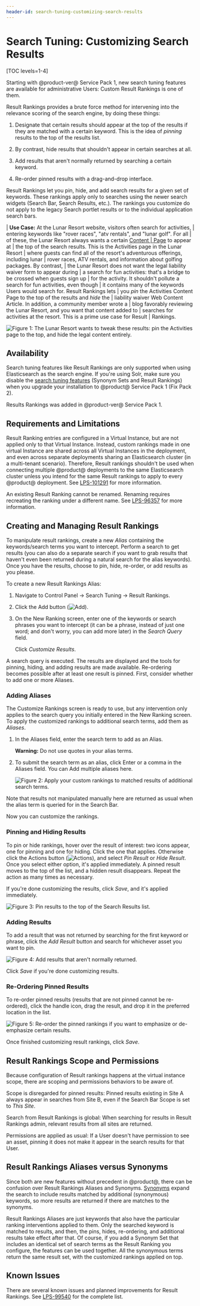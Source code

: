 ```yaml
---
header-id: search-tuning-customizing-search-results
---
```


# Search Tuning: Customizing Search Results

[TOC levels=1-4]

Starting with @product-ver@ Service Pack 1, new search tuning features are
available for administrative Users: Custom Result Rankings is one of them.

Result Rankings provides a brute force method for intervening into the relevance
scoring of the search engine, by doing these things:

1.  Designate that certain results should appear at the top of the results if
    they are matched with a certain keyword. This is the idea of _pinning_
    results to the top of the results list.

2.  By contrast, hide results that shouldn't appear in certain searches at all. 

3.  Add results that aren't normally returned by searching a certain keyword.

4.  Re-order pinned results with a drag-and-drop interface.

Result Rankings let you pin, hide, and add search results for a given set of
keywords. These rankings apply only to searches using the newer search widgets
(Search Bar, Search Results, etc.). The rankings you customize do not apply to
the legacy Search portlet results or to the individual application search bars.

| **Use Case:** At the Lunar Resort website, visitors often search for activities,
| entering keywords like "rover races", "atv rentals", and "lunar golf". For all
| of these, the Lunar Resort always wants a certain [Content
| Page](/docs/7-2/user/-/knowledge_base/u/creating-content-pages) to appear  at
| the top of the search results. This is the Activities page in the Lunar Resort
| where guests can find all of the resort's adventurous offerings, including lunar
| rover races, ATV rentals, and information about golfing packages. By contrast,
| the Lunar  Resort does not want the legal liability waiver form to appear during
| a search for fun activities: that's a bridge to be crossed when guests sign up
| for the activity. It shouldn't pollute a search for fun activities, even though
| it contains many of the keywords Users would search for. Result Rankings lets
| you _pin_ the Activities Content Page to the top of the results and _hide_ the
| liability waiver Web Content Article.  In addition, a community member wrote a
| blog favorably reviewing the Lunar Resort, and you want that content added to
| searches for activities at the resort. This is a prime use case for Result
| Rankings. 

![Figure 1: The Lunar Resort wants to tweak these results: pin the Activities page to the top, and hide the legal content entirely.](../../images/search-result-rankings-todo.png) 

## Availability

Search tuning features like Result Rankings are only supported when using
Elasticsearch as the search engine. If you're using Solr, make sure you disable
the 
[search tuning features](/docs/7-2/deploy/-/knowledge_base/d/installing-solr#blacklisting-elasticsearch-only-features)
(Synonym Sets and Result Rankings) when you upgrade your installation to
@product@ Service Pack 1 (Fix Pack 2).

Results Rankings was added in @product-ver@ Service Pack 1.

## Requirements and Limitations

Result Ranking entries are configured in a Virtual Instance, but are not applied
only to that Virtual Instance. Instead, custom rankings made in one virtual
Instance are shared across all Virtual Instances in the deployment, and even
across separate deployments sharing an Elasticsearch cluster (in a multi-tenant
scenario). Therefore, Result rankings shouldn't be used when connecting
multiple @product@ deployments to the same Elasticsearch cluster unless you
intend for the same Result rankings to apply to every @product@ deployment. See 
[LPS-101291](https://issues.liferay.com/browse/LPS-101291)
for more information.

An existing Result Ranking cannot be renamed. Renaming requires recreating the
ranking under a different name. See
[LPS-96357](https://issues.liferay.com/browse/LPS-96357)
for more information.

## Creating and Managing Result Rankings

To manipulate result rankings, create a new _Alias_ containing the
keywords/search terms you want to intercept. Perform a search to get results
(you can also do a separate search if you want to grab results that haven't even
been returned during a natural search for the alias keywords). Once you have the
results, choose to pin, hide, re-order, or add results as you please.

To create a new Result Rankings Alias:

1.  Navigate to Control Panel &rarr; Search Tuning &rarr; Result Rankings.

2.  Click the Add button (![Add](../../images/icon-add.png)).

3.  On the New Ranking screen, enter one of the keywords or search phrases you
    want to intercept (it can be a phrase, instead of just one word; and don't
    worry, you can add more later) in the _Search Query_ field. 

    Click _Customize Results_.

A search query is executed. The results are displayed and the tools for pinning,
hiding, and adding results are made available. Re-ordering becomes possible
after at least one result is pinned. First, consider whether to add one or more
Aliases.

### Adding Aliases

The Customize Rankings screen is ready to use, but any intervention only
applies to the search query you initially entered in the New Ranking screen. To
apply the customized rankings to additional search terms, add them as _Aliases_. 

1.  In the Aliases field, enter the search term to add as an Alias.

    **Warning:** Do not use quotes in your alias terms.

2.  To submit the search term as an alias, click Enter or a comma in the Aliases
    field. You can Add multiple aliases here. 

    ![Figure 2: Apply your custom rankings to matched results of additional search terms.](../../images/search-result-rankings-aliases.png)

Note that results not manipulated manually here are returned as usual when the
alias term is queried for in the Search Bar. 

Now you can customize the rankings.

### Pinning and Hiding Results

To pin or hide rankings, hover over the result of interest: two icons appear,
one for pinning and one for hiding. Click the one that applies. Otherwise click
the Actions button (![Actions](../../images/icon-actions.png)), and select _Pin
Result_ or _Hide Result_. Once you select either option, it's applied
immediately. A pinned result moves to the top of the list, and a hidden result
disappears. Repeat the action as many times as necessary.

If you're done customizing the results, click _Save_, and it's applied
immediately.

![Figure 3: Pin results to the top of the Search Results list.](../../images/search-result-rankings-pinned-result.png)

### Adding Results

To add a result that was not returned by searching for the first keyword or
phrase, click the _Add Result_ button and search for whichever asset you want to
pin. 

![Figure 4: Add results that aren't normally returned.](../../images/search-result-rankings-add-result.png)

Click _Save_ if you're done customizing results.

### Re-Ordering Pinned Results

To re-order pinned results (results that are not pinned cannot be re-ordered),
click the handle icon, drag the result, and drop it in the preferred location in
the list. 

![Figure 5: Re-order the pinned rankings if you want to emphasize or de-emphasize certain results.](../../images/search-result-rankings-reorder.png)

Once finished customizing result rankings, click _Save_.

## Result Rankings Scope and Permissions

Because configuration of Result rankings happens at the virtual instance scope,
there are scoping and permissions behaviors to be aware of.

Scope is disregarded for pinned results: Pinned results existing in Site
A always appear in searches from Site B, even if the Search Bar Scope is set to
_This Site_. 

Search from Result Rankings is global: When searching for results in Result
Rankings admin, relevant results from all sites are returned.

Permissions are applied as usual: If a User doesn't have permission to see an
asset, pinning it does not make it appear in the search results for that
User.

## Result Rankings Aliases versus Synonyms

Since both are new features without precedent in @product@, there can be
confusion over Result Rankings Aliases and Synonyms.
[Synonyms](/docs/7-2/user/-/knowledge_base/u/search-tuning-synonym-sets) 
expand the search to include results matched by additional (synonymous)
keywords, so more results are returned if there are matches to the synonyms.

Result Rankings Aliases are just keywords that also have the particular
ranking interventions applied to them. Only the searched keyword is matched
to results, and then, the pins, hides, re-ordering, and additional results take
effect after that. Of course, if you add a Synonym Set that includes an
identical set of search terms as the Result Ranking you configure, the features
can be used together. All the synonymous terms return the same result set, with
the customized rankings applied on top.

## Known Issues

There are several known  issues and planned improvements for Result Rankings.
See [LPS-99540](https://issues.liferay.com/browse/LPS-99540) for the complete
list.

